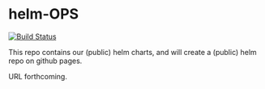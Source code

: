 # helm-OPS

[![Build Status](https://travis-ci.com/CognotektGmbH/helm-ops.svg?branch=master)](https://travis-ci.com/CognotektGmbH/helm-ops)

This repo contains our (public) helm charts, and will create a (public) helm repo on github pages.

URL forthcoming.
